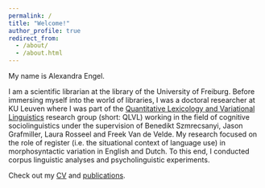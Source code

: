 ```yaml
---
permalink: /
title: "Welcome!"
author_profile: true
redirect_from: 
  - /about/
  - /about.html
---
```


My name is Alexandra Engel. 

I am a scientific librarian at the library of the University of Freiburg. Before immersing myself into the world of libraries, I was a doctoral researcher at KU Leuven where I was part of the <a href="https://www.arts.kuleuven.be/ling/qlvl">Quantitative Lexicology and Variational Linguistics</a> research group (short: QLVL) working in the field of cognitive sociolinguistics under the supervision of Benedikt Szmrecsanyi, Jason Grafmiller, Laura Rosseel and Freek Van de Velde. My research focused on the role of register (i.e. the situational context of language use) in morphosyntactic variation in English and Dutch. To this end, I conducted corpus linguistic analyses and psycholinguistic experiments. 

Check out my <a href="https://alexandra-engel.eu/cv/">CV</a> and <a href="https://alexandra-engel.eu/publications/">publications</a>.

